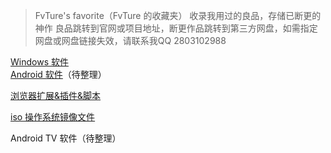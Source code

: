 >FvTure's favorite（FvTure 的收藏夹）
>收录我用过的良品，存储已断更的神作
>良品跳转到官网或项目地址，断更作品跳转到第三方网盘，如需指定网盘或网盘链接失效，请联系我QQ 2803102988

[Windows 软件](https://github.com/FvTure/favorite-of-FvTure/blob/main/Windows%20%E8%BD%AF%E4%BB%B6.md)  
[Android 软件]()（待整理）  

[浏览器扩展&插件&脚本](https://github.com/FvTure/favorite-of-FvTure/blob/main/%E6%B5%8F%E8%A7%88%E5%99%A8%E6%89%A9%E5%B1%95%26%E6%8F%92%E4%BB%B6%26%E8%84%9A%E6%9C%AC.md)  

[iso 操作系统镜像文件](https://github.com/FvTure/favorite-of-FvTure/blob/main/iso%20%E6%93%8D%E4%BD%9C%E7%B3%BB%E7%BB%9F%E9%95%9C%E5%83%8F%E6%96%87%E4%BB%B6.md)  

Android TV 软件（待整理）  
